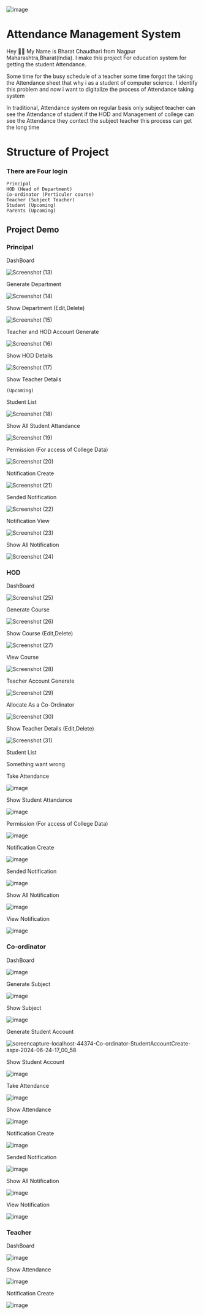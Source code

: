 ![image](https://github.com/Bharat9011/Attendance-management-system/assets/97335704/baa4c541-dbd1-46ba-a608-b005ad327c75)
# Attendance Management System

Hey 🙋‍♂️ My Name is Bharat Chaudhari from Nagpur Maharashtra,Bharat(India). I make this project For education system for getting the student Attendance.

Some time for the busy schedule of a teacher some time forgot the taking the Attendance sheet that why i as a student of computer science. I identify this problem and now i want to digitalize the process of Attendance taking system

In traditional, Attendance system on regular basis only subject teacher can see the Attendance of student if the HOD and Management of college can see the Attendance they contect the subject teacher this process can get the long time

# Structure of Project
### There are Four login 
    Principal
    HOD (Head of Department)
    Co-ordinator (Perticuler course)
    Teacher (Subject Teacher)
    Student (Upcoming)
    Parents (Upcoming)

## Project Demo

### Principal

DashBoard

![Screenshot (13)](https://github.com/Bharat9011/Attendance-management-system/assets/97335704/c81a1bd2-473b-4919-9c6d-f3f47a191de7)

Generate Department

![Screenshot (14)](https://github.com/Bharat9011/Attendance-management-system/assets/97335704/9697fb8d-6043-43f0-869f-21f763bb8368)

Show Department (Edit,Delete)

![Screenshot (15)](https://github.com/Bharat9011/Attendance-management-system/assets/97335704/d0e2e6fd-8dc9-45ed-a0b6-34371bf6a871)

Teacher and HOD Account Generate

![Screenshot (16)](https://github.com/Bharat9011/Attendance-management-system/assets/97335704/3d8a11f1-65f2-434e-b965-ca3ab215eebc)

Show HOD Details

![Screenshot (17)](https://github.com/Bharat9011/Attendance-management-system/assets/97335704/7014ccde-98ed-448c-85eb-dd8698c2f162)

Show Teacher Details

    (Upcoming)

Student List

![Screenshot (18)](https://github.com/Bharat9011/Attendance-management-system/assets/97335704/46ac630b-290d-4484-8794-9f7aac5d34ec)

Show All Student Attandance

![Screenshot (19)](https://github.com/Bharat9011/Attendance-management-system/assets/97335704/dcea1f19-7267-4e5f-8b72-ff86c689e5c9)

Permission (For access of College Data)

![Screenshot (20)](https://github.com/Bharat9011/Attendance-management-system/assets/97335704/708d16ce-da26-45af-a241-5eddbda0650b)

Notification Create

![Screenshot (21)](https://github.com/Bharat9011/Attendance-management-system/assets/97335704/17eb537a-5088-4f9a-94ce-92a2d22e9c2b)

Sended Notification

![Screenshot (22)](https://github.com/Bharat9011/Attendance-management-system/assets/97335704/9f4de322-af12-4bd5-aec8-5202baf1dfe2)

Notification View

![Screenshot (23)](https://github.com/Bharat9011/Attendance-management-system/assets/97335704/e9c7c914-95e5-4e0b-97ac-a31a10ce9a33)

Show All Notification

![Screenshot (24)](https://github.com/Bharat9011/Attendance-management-system/assets/97335704/e7e5920c-cbb3-4659-baf0-289db781d5d4)

### HOD

DashBoard

![Screenshot (25)](https://github.com/Bharat9011/Attendance-management-system/assets/97335704/7fd003ad-7b50-4116-948e-bb7cd5531a35)

Generate Course

![Screenshot (26)](https://github.com/Bharat9011/Attendance-management-system/assets/97335704/934ec28f-dc93-4d0c-bed5-2712a8e21a14)


Show Course (Edit,Delete)

![Screenshot (27)](https://github.com/Bharat9011/Attendance-management-system/assets/97335704/c552f9a6-ffd1-4ba2-adad-c2e5642fac72)

View Course

![Screenshot (28)](https://github.com/Bharat9011/Attendance-management-system/assets/97335704/c35a81bf-fc15-4af6-a966-cf4c853d0134)

Teacher Account Generate

![Screenshot (29)](https://github.com/Bharat9011/Attendance-management-system/assets/97335704/865b4173-660c-4884-979d-d184a7928c27)

Allocate As a Co-Ordinator

![Screenshot (30)](https://github.com/Bharat9011/Attendance-management-system/assets/97335704/168dae9f-062e-4e73-b166-ed1d19ad2349)

Show Teacher Details (Edit,Delete)

![Screenshot (31)](https://github.com/Bharat9011/Attendance-management-system/assets/97335704/4c06d3b2-5a97-4040-8cd8-5a684007f1e0)

Student List

Something want wrong

Take Attendance

![image](https://github.com/Bharat9011/Attendance-management-system/assets/97335704/66675b76-c600-4c01-882e-f35834a1c71f)


Show Student Attandance

![image](https://github.com/Bharat9011/Attendance-management-system/assets/97335704/8a98a970-7c81-4a43-ae67-03efd10bec1b)

Permission (For access of College Data)

![image](https://github.com/Bharat9011/Attendance-management-system/assets/97335704/de498ef0-d772-422a-93f4-d8ad8b198270)

Notification Create

![image](https://github.com/Bharat9011/Attendance-management-system/assets/97335704/2800df14-fb69-4460-bba0-0a7e6d924a74)

Sended Notification 

![image](https://github.com/Bharat9011/Attendance-management-system/assets/97335704/8a963aa4-d8e6-4597-9c7b-fa1660f59832)

Show All Notification

![image](https://github.com/Bharat9011/Attendance-management-system/assets/97335704/dc591904-b9d5-440e-87bf-6799ead13976)

View Notification

![image](https://github.com/Bharat9011/Attendance-management-system/assets/97335704/08463253-3dc4-4cbc-9b07-f91b620a46e3)

### Co-ordinator

DashBoard

![image](https://github.com/Bharat9011/Attendance-management-system/assets/97335704/72849d83-ea14-4482-bab1-f4a6b63ec9a4)

Generate Subject

![image](https://github.com/Bharat9011/Attendance-management-system/assets/97335704/bee980aa-746c-4718-a73a-7d3a842b550e)

Show Subject

![image](https://github.com/Bharat9011/Attendance-management-system/assets/97335704/f97209d8-f2c1-4202-b984-8d3cdc6c1348)

Generate Student Account

![screencapture-localhost-44374-Co-ordinator-StudentAccountCreate-aspx-2024-06-24-17_00_58](https://github.com/Bharat9011/Attendance-management-system/assets/97335704/c11dbe4f-34b0-4bd0-af9f-ecbe33c38500)

Show Student Account

![image](https://github.com/Bharat9011/Attendance-management-system/assets/97335704/2b7effa0-d8d7-4d59-9f38-0ff7fcad5c71)

Take Attendance

![image](https://github.com/Bharat9011/Attendance-management-system/assets/97335704/f243a29b-8a76-4dcb-8815-9c07d1c8b627)

Show Attendance

![image](https://github.com/Bharat9011/Attendance-management-system/assets/97335704/0effdc32-1f08-4b0f-96c6-0dcb64cc6f61)

Notification Create

![image](https://github.com/Bharat9011/Attendance-management-system/assets/97335704/57c76e05-1dad-46da-9081-2183aaafde52)

Sended Notification 

![image](https://github.com/Bharat9011/Attendance-management-system/assets/97335704/8dda3372-d727-4009-b56f-0507d5036465)

Show All Notification

![image](https://github.com/Bharat9011/Attendance-management-system/assets/97335704/537b4451-dd41-40fb-9d88-16793d6d9fa6)

View Notification

![image](https://github.com/Bharat9011/Attendance-management-system/assets/97335704/ce291b17-5ce2-4d07-88ae-5ecaf57b5339)

### Teacher

DashBoard

![image](https://github.com/Bharat9011/Attendance-management-system/assets/97335704/7c416cf2-f6e1-4b43-ad20-5827d957c323)

Show Attendance

![image](https://github.com/Bharat9011/Attendance-management-system/assets/97335704/40b8845a-dfa1-4ca3-8b8b-72828259b06b)

Notification Create

![image](https://github.com/Bharat9011/Attendance-management-system/assets/97335704/e1e4d4b4-8395-47a4-aaea-004b1357faa7)
